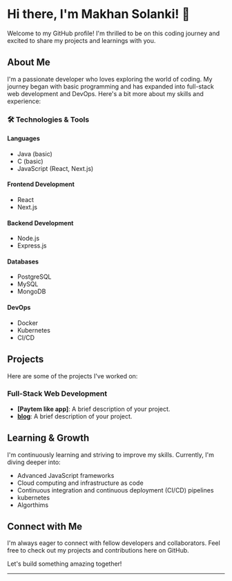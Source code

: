 # Hi there, I'm Makhan Solanki! 👋

Welcome to my GitHub profile! I'm thrilled to be on this coding journey and excited to share my projects and learnings with you.

## About Me

I'm a passionate developer who loves exploring the world of coding. My journey began with basic programming and has expanded into full-stack web development and DevOps. Here's a bit more about my skills and experience:

### 🛠️ Technologies & Tools

#### Languages
- Java (basic)
- C (basic)
- JavaScript (React, Next.js)

#### Frontend Development
- React
- Next.js

#### Backend Development
- Node.js
- Express.js

#### Databases
- PostgreSQL
- MySQL
- MongoDB

#### DevOps
- Docker
- Kubernetes
- CI/CD

## Projects

Here are some of the projects I've worked on:

### Full-Stack Web Development
- **[Paytem like app]**: A brief description of your project.
- **[blog](#)**: A brief description of your project.

## Learning & Growth

I'm continuously learning and striving to improve my skills. Currently, I'm diving deeper into:

- Advanced JavaScript frameworks
- Cloud computing and infrastructure as code
- Continuous integration and continuous deployment (CI/CD) pipelines
- kubernetes
- Algorthims

## Connect with Me

I'm always eager to connect with fellow developers and collaborators. Feel free to check out my projects and contributions here on GitHub.

Let's build something amazing together!

---

